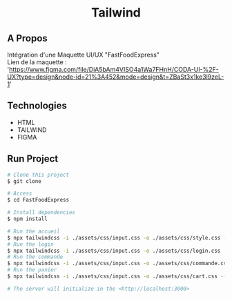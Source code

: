 <h1 align="center">Tailwind</h1>

## A Propos ##

Intégration d'une Maquette UI/UX "FastFoodExpress"<br>
Lien de la maquette :
'https://www.figma.com/file/DiA5bAm4VISO4a1Wa7FHnH/CODA-UI-%2F-UX?type=design&node-id=21%3A452&mode=design&t=ZBaSt3x1ke3l9zeL-1'


## Technologies ##


- HTML
- TAILWIND
- FIGMA

## Run Project ##

```bash
# Clone this project
$ git clone

# Access
$ cd FastFoodExpress

# Install dependencies
$ npm install

# Run the accueil
$ npx tailwindcss -i ./assets/css/input.css -o ./assets/css/style.css --watch
# Run the login
$ npx tailwindcss -i ./assets/css/input.css -o ./assets/css/login.css --watch
# Run the commande
$ npx tailwindcss -i ./assets/css/input.css -o ./assets/css/commande.css --watch
# Run the panier
$ npx tailwindcss -i ./assets/css/input.css -o ./assets/css/cart.css --watch

# The server will initialize in the <http://localhost:3000>
```

